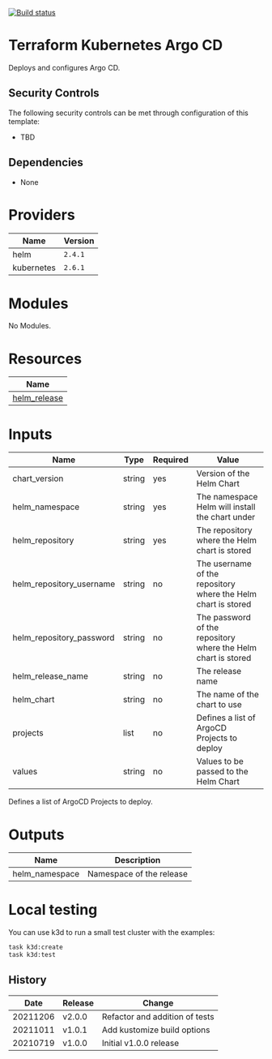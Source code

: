 [![Build status](https://github.com/canada-ca-terraform-modules/terraform-kubernetes-argo-cd/actions/workflows/terraform.yml/badge.svg)](https://github.com/canada-ca-terraform-modules/terraform-kubernetes-argo-cd/actions/workflows/terraform.yml)

# Terraform Kubernetes Argo CD

Deploys and configures Argo CD.

## Security Controls

The following security controls can be met through configuration of this template:

- TBD

## Dependencies

- None

# Providers

| Name       | Version |
| ---------- | ------- |
| helm       | `2.4.1` |
| kubernetes | `2.6.1` |

# Modules

No Modules.

# Resources

| Name                                                                                                 |
| ---------------------------------------------------------------------------------------------------- |
| [helm_release](https://registry.terraform.io/providers/hashicorp/helm/latest/docs/resources/release) |

# Inputs

| Name                     | Type   | Required | Value                                                         |
| ------------------------ | ------ | -------- | ------------------------------------------------------------- |
| chart_version            | string | yes      | Version of the Helm Chart                                     |
| helm_namespace           | string | yes      | The namespace Helm will install the chart under               |
| helm_repository          | string | yes      | The repository where the Helm chart is stored                 |
| helm_repository_username | string | no       | The username of the repository where the Helm chart is stored |
| helm_repository_password | string | no       | The password of the repository where the Helm chart is stored |
| helm_release_name        | string | no       | The release name                                              |
| helm_chart               | string | no       | The name of the chart to use                                  |
| projects                 | list   | no       | Defines a list of ArgoCD Projects to deploy                   |
| values                   | string | no       | Values to be passed to the Helm Chart                         |

Defines a list of ArgoCD Projects to deploy.

# Outputs

| Name           | Description              |
| -------------- | ------------------------ |
| helm_namespace | Namespace of the release |

# Local testing

You can use k3d to run a small test cluster with the examples:

```sh
task k3d:create
task k3d:test
```

## History

| Date     | Release | Change                         |
| -------- | ------- | ------------------------------ |
| 20211206 | v2.0.0  | Refactor and addition of tests |
| 20211011 | v1.0.1  | Add kustomize build options    |
| 20210719 | v1.0.0  | Initial v1.0.0 release         |
